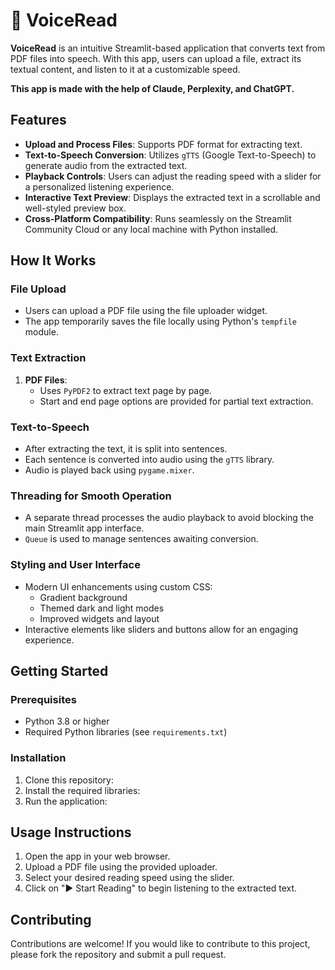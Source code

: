 # 📖 VoiceRead

**VoiceRead** is an intuitive Streamlit-based application that converts text from PDF files into speech. With this app, users can upload a file, extract its textual content, and listen to it at a customizable speed.

**This app is made with the help of Claude, Perplexity, and ChatGPT.**

## Features
- **Upload and Process Files**: Supports PDF format for extracting text.
- **Text-to-Speech Conversion**: Utilizes `gTTS` (Google Text-to-Speech) to generate audio from the extracted text.
- **Playback Controls**: Users can adjust the reading speed with a slider for a personalized listening experience.
- **Interactive Text Preview**: Displays the extracted text in a scrollable and well-styled preview box.
- **Cross-Platform Compatibility**: Runs seamlessly on the Streamlit Community Cloud or any local machine with Python installed.

## How It Works
### File Upload
- Users can upload a PDF file using the file uploader widget.
- The app temporarily saves the file locally using Python's `tempfile` module.

### Text Extraction
1. **PDF Files**: 
   - Uses `PyPDF2` to extract text page by page. 
   - Start and end page options are provided for partial text extraction.

### Text-to-Speech
- After extracting the text, it is split into sentences.
- Each sentence is converted into audio using the `gTTS` library.
- Audio is played back using `pygame.mixer`.

### Threading for Smooth Operation
- A separate thread processes the audio playback to avoid blocking the main Streamlit app interface.
- `Queue` is used to manage sentences awaiting conversion.

### Styling and User Interface
- Modern UI enhancements using custom CSS:
  - Gradient background
  - Themed dark and light modes
  - Improved widgets and layout
- Interactive elements like sliders and buttons allow for an engaging experience.

## Getting Started
### Prerequisites
- Python 3.8 or higher
- Required Python libraries (see `requirements.txt`)

### Installation
1. Clone this repository:
2. Install the required libraries:
3. Run the application:

## Usage Instructions
1. Open the app in your web browser.
2. Upload a PDF file using the provided uploader.
3. Select your desired reading speed using the slider.
4. Click on "▶️ Start Reading" to begin listening to the extracted text.

## Contributing
Contributions are welcome! If you would like to contribute to this project, please fork the repository and submit a pull request.

